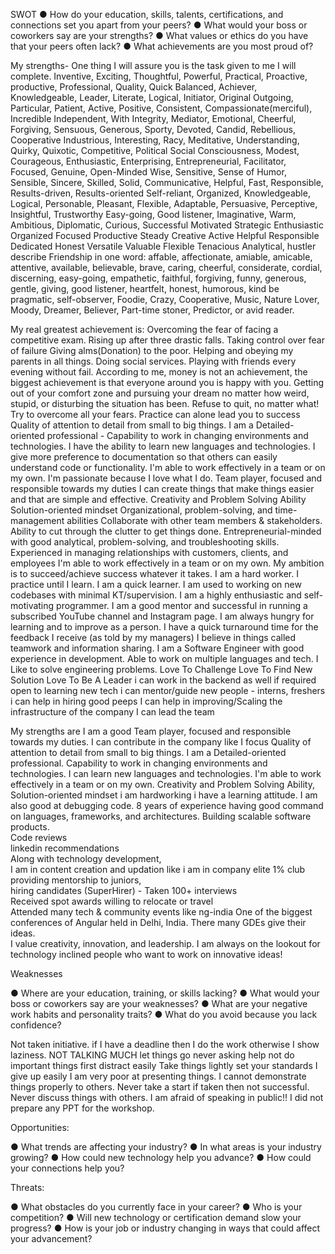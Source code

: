 SWOT 
● How do your education, skills, talents, certifications, and connections set you apart from your peers?
● What would your boss or coworkers say are your strengths?
● What values or ethics do you have that your peers often lack?
● What achievements are you most proud of?

My strengths-
One thing I will assure you is the task given to me I will complete.
Inventive, Exciting, Thoughtful, Powerful, Practical, Proactive, productive, Professional, Quality, Quick
Balanced, Achiever, Knowledgeable, Leader, Literate, Logical, Initiator, Original
Outgoing, Particular, Patient, Active, Positive, Consistent, Compassionate(merciful), Incredible
Independent, With Integrity, Mediator, Emotional, Cheerful, Forgiving, Sensuous, Generous, Sporty, Devoted, Candid, Rebellious, Cooperative
Industrious, Interesting, Racy, Meditative, Understanding, Quirky, Quixotic, Competitive, Political
Social Consciousness, Modest, Courageous, Enthusiastic, Enterprising, Entrepreneurial, Facilitator, Focused, Genuine, Open-Minded
Wise, Sensitive, Sense of Humor, Sensible, Sincere, Skilled, Solid, Communicative, Helpful, Fast, Responsible, Results-driven, Results-oriented
Self-reliant, Organized, Knowledgeable, Logical, Personable, Pleasant, Flexible, Adaptable, Persuasive, Perceptive, Insightful, Trustworthy
Easy-going, Good listener, Imaginative, Warm, Ambitious, Diplomatic, Curious, Successful
Motivated
Strategic
Enthusiastic
Organized
Focused
Productive
Steady
Creative
Active
Helpful
Responsible
Dedicated
Honest
Versatile
Valuable
Flexible
Tenacious
Analytical, hustler
describe Friendship in one word:
affable, affectionate, amiable, amicable, attentive, available, believable, brave, caring, cheerful, considerate, cordial, discerning, easy-going,
empathetic, faithful, forgiving, funny, generous, gentle, giving, good listener, heartfelt, honest, humorous, kind
be pragmatic, self-observer, Foodie, Crazy, Cooperative, Music, Nature Lover, Moody, Dreamer, Believer, Part-time stoner, Predictor, or avid reader.

My real greatest achievement is:
Overcoming the fear of facing a competitive exam.
Rising up after three drastic falls.
Taking control over fear of failure
Giving alms(Donation) to the poor.
Helping and obeying my parents in all things.
Doing social services.
Playing with friends every evening without fail.
According to me, money is not an achievement, the biggest achievement is that everyone around you is happy with you.
Getting out of your comfort zone and pursuing your dream no matter how weird, stupid, or disturbing the situation has been.
Refuse to quit, no matter what!
Try to overcome all your fears. Practice can alone lead you to success
Quality of attention to detail from small to big things. I am a Detailed-oriented professional - 
Capability to work in changing environments and technologies.
I have the ability to learn new languages and technologies. 
I give more preference to documentation so that others can easily understand code or functionality.
I'm able to work effectively in a team or on my own. I'm passionate because I love what I do.
Team player, focused and responsible towards my duties
I can create things that make things easier and that are simple and effective.
Creativity and Problem Solving Ability
Solution-oriented mindset
Organizational, problem-solving, and time-management abilities
Collaborate with other team members & stakeholders.
Ability to cut through the clutter to get things done.
Entrepreneurial-minded with good analytical, problem-solving, and troubleshooting skills.    
 Experienced in managing relationships with customers, clients, and employees
 I'm able to work effectively in a team or on my own.
 My ambition is to succeed/achieve success whatever it takes. I am a hard worker. I practice until I learn.
 I am a quick learner.
 I am used to working on new codebases with minimal KT/supervision.
 I am a highly enthusiastic and self-motivating programmer.
 I am a good mentor and successful in running a subscribed YouTube channel and Instagram page.
 I am always hungry for learning and to improve as a person.
 I have a quick turnaround time for the feedback I receive (as told by my managers)
I believe in things called teamwork and information sharing. I am a Software Engineer with good experience in development.
Able to work on multiple languages and tech. 
I Like to solve engineering problems. Love To Challenge Love To Find New Solution Love To Be A Leader
i can work in the backend as well if required
open to learning new tech
i can mentor/guide new people - interns, freshers 
i can help in hiring good peeps
I can help in improving/Scaling the  infrastructure of the company
I can lead the team

My strengths are I am a good Team player, focused and responsible towards my duties.
I can contribute in the company like I focus
Quality of attention to detail from small to big things. I am a Detailed-oriented professional.
Capability to work in changing environments and technologies.
I can learn new languages and technologies.
I'm able to work effectively in a team or on my own.
Creativity and Problem Solving Ability, Solution-oriented mindset
i am hardworking
i have a learning attitude.
I am also good at debugging code.
8 years of experience having good command on languages, frameworks, and architectures.
Building scalable software products.                        
Code reviews                        
linkedin recommendations                        
Along with technology development,                        
I am in content creation and updation like i am in company elite 1% club                        
providing mentorship to juniors,                        
hiring candidates (SuperHirer) - Taken 100+ interviews                        
Received spot awards
willing to relocate or travel                        
Attended many tech & community events like ng-india One of the biggest conferences of Angular held in Delhi, India. There many GDEs give their ideas.                        
I value creativity, innovation, and leadership. I am always on the lookout for technology inclined people who want to work on innovative ideas!

Weaknesses 

● Where are your education, training, or skills lacking?
● What would your boss or coworkers say are your weaknesses?
● What are your negative work habits and personality traits?
● What do you avoid because you lack confidence?

Not taken initiative. 
if I have a deadline then I do the work otherwise I show laziness.
NOT TALKING MUCH
let things go
never asking help
not do important things first
distract easily
Take things lightly
set your standards
I give up easily
I am very poor at presenting things.
I cannot demonstrate things properly to others.
Never take a start if taken then not successful.
Never discuss things with others.
I am afraid of speaking in public!!
I did not prepare any PPT for the workshop.

Opportunities:

● What trends are affecting your industry?
● In what areas is your industry growing?
● How could new technology help you advance?
● How could your connections help you?

Threats:

● What obstacles do you currently face in your career?
● Who is your competition?
● Will new technology or certification demand slow your progress?
● How is your job or industry changing in ways that could affect your advancement?